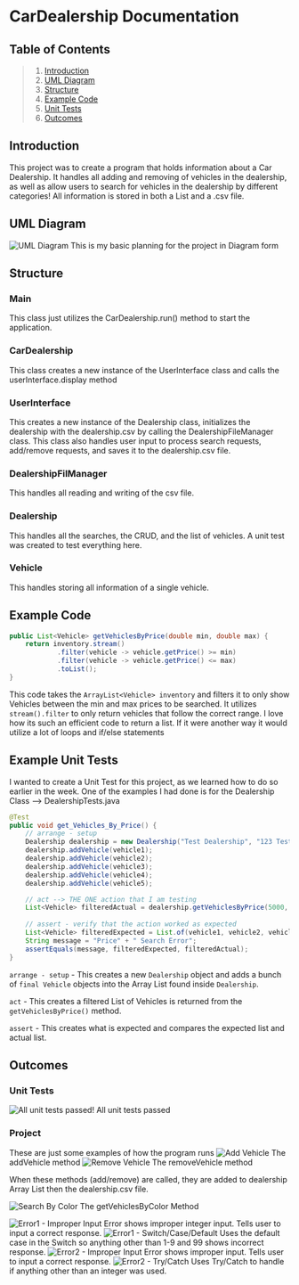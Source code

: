 # CarDealership Documentation
## Table of Contents
> 1. [Introduction](#Introduction)
> 2. [UML Diagram](#UML-Diagram)
> 3. [Structure](#Structure)
> 4. [Example Code](#Example-Code)
> 5. [Unit Tests](#Example-Unit-Tests)
> 6. [Outcomes](#Outcomes)
## Introduction
This project was to create a program that holds information about a Car Dealership. It handles all adding and removing of vehicles
in the dealership, as well as allow users to search for vehicles in the dealership by different categories! All information is 
stored in both a List and a .csv file.
## UML Diagram
![UML Diagram](CarDealership/media/UML.png)
This is my basic planning for the project in Diagram form
## Structure
### Main
This class just utilizes the CarDealership.run() method to start the application.
### CarDealership
This class creates a new instance of the UserInterface class and calls the userInterface.display method
### UserInterface
This creates a new instance of the Dealership class, initializes the dealership with the dealership.csv by calling the DealershipFileManager
class. This class also handles user input to process search requests, add/remove requests, and saves it to the dealership.csv file.
### DealershipFilManager
This handles all reading and writing of the csv file. 
### Dealership
This handles all the searches, the CRUD, and the list of vehicles. A unit test was created to test everything here.
### Vehicle
This handles storing all information of a single vehicle.
## Example Code
```java
public List<Vehicle> getVehiclesByPrice(double min, double max) {
    return inventory.stream()
            .filter(vehicle -> vehicle.getPrice() >= min)
            .filter(vehicle -> vehicle.getPrice() <= max)
            .toList();
}
```
This code takes the `ArrayList<Vehicle> inventory` and filters it to only show Vehicles between the min
and max prices to be searched. It utilizes `stream().filter` to only return vehicles that follow the correct
range. I love how its such an efficient code to return a list. If it were another way it would utilize a lot of loops and if/else statements
## Example Unit Tests
I wanted to create a Unit Test for this project, as we learned how to do so earlier in the week.
One of the examples I had done is for the Dealership Class --> DealershipTests.java
```java
@Test
public void get_Vehicles_By_Price() {
    // arrange - setup
    Dealership dealership = new Dealership("Test Dealership", "123 Test Ave", "555-555-5555");
    dealership.addVehicle(vehicle1);
    dealership.addVehicle(vehicle2);
    dealership.addVehicle(vehicle3);
    dealership.addVehicle(vehicle4);
    dealership.addVehicle(vehicle5);

    // act --> THE ONE action that I am testing
    List<Vehicle> filteredActual = dealership.getVehiclesByPrice(5000, 10000);
    
    // assert - verify that the action worked as expected
    List<Vehicle> filteredExpected = List.of(vehicle1, vehicle2, vehicle3);
    String message = "Price" + " Search Error";
    assertEquals(message, filteredExpected, filteredActual);
}
```
`arrange - setup` - This creates a new `Dealership` object and adds a bunch of `final Vehicle` 
objects into the Array List found inside `Dealership`. 

`act` - This creates a filtered List of Vehicles is returned from the `getVehiclesByPrice()` method.

`assert` - This creates what is expected and compares the expected list and actual list.
## Outcomes
### Unit Tests
![All unit tests passed!](CarDealership/media/UnitTestResult.png)
All unit tests passed
### Project
These are just some examples of how the program runs
![Add Vehicle](CarDealership/media/Program_AddVehicle.png)
The addVehicle method
![Remove Vehicle](CarDealership/media/Program_RemoveVehicle.png)
The removeVehicle method

When these methods (add/remove) are called, they are added to dealership Array List then the dealership.csv file.

![Search By Color](CarDealership/media/Program_SearchByColor.png)
The getVehiclesByColor Method

![Error1 - Improper Input](CarDealership/media/Error1.png)
Error shows improper integer input. Tells user to input a correct response.
![Error1 - Switch/Case/Default](CarDealership/media/ErrorSwitchDefault.png)
Uses the default case in the Switch so anything other than 1-9 and 99 shows incorrect response.
![Error2 - Improper Input](CarDealership/media/Error2.png)
Error shows improper input. Tells user to input a correct response.
![Error2 - Try/Catch](CarDealership/media/ErrorTryCatch.png)
Uses Try/Catch to handle if anything other than an integer was used.
